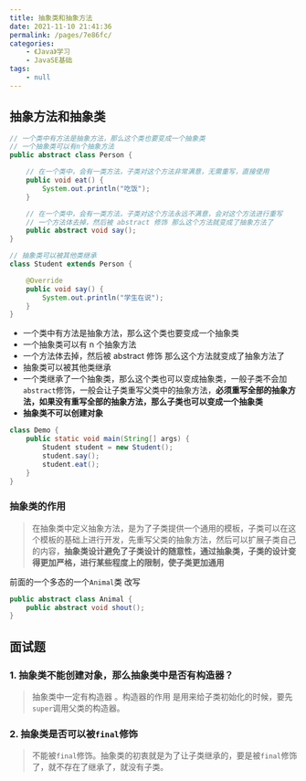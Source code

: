 ```yaml
---
title: 抽象类和抽象方法
date: 2021-11-10 21:41:36
permalink: /pages/7e86fc/
categories:
    - 《Java》学习
    - JavaSE基础
tags:
    - null
---
```


## 抽象方法和抽象类

```java
// 一个类中有方法是抽象方法，那么这个类也要变成一个抽象类
// 一个抽象类可以有n个抽象方法
public abstract class Person {

    // 在一个类中，会有一类方法，子类对这个方法非常满意，无需重写，直接使用
    public void eat() {
        System.out.println("吃饭");
    }

    // 在一个类中，会有一类方法，子类对这个方法永远不满意，会对这个方法进行重写
    // 一个方法体去掉，然后被 abstract 修饰 那么这个方法就变成了抽象方法了
    public abstract void say();
}

// 抽象类可以被其他类继承
class Student extends Person {

    @Override
    public void say() {
        System.out.println("学生在说");
    }
}
```

-   一个类中有方法是抽象方法，那么这个类也要变成一个抽象类
-   一个抽象类可以有 n 个抽象方法
-   一个方法体去掉，然后被 abstract 修饰 那么这个方法就变成了抽象方法了
-   抽象类可以被其他类继承
-   一个类继承了一个抽象类，那么这个类也可以变成抽象类，一般子类不会加`abstract`修饰，一般会让子类重写父类中的抽象方法，**必须重写全部的抽象方法，如果没有重写全部的抽象方法，那么子类也可以变成一个抽象类**
-   **抽象类不可以创建对象**

```java
class Demo {
    public static void main(String[] args) {
        Student student = new Student();
        student.say();
        student.eat();
    }
}
```

### 抽象类的作用

> 在抽象类中定义抽象方法，是为了子类提供一个通用的模板，子类可以在这个模板的基础上进行开发，先重写父类的抽象方法，然后可以扩展子类自己的内容，**抽象类设计避免了子类设计的随意性，通过抽象类，子类的设计变得更加严格，进行某些程度上的限制，使子类更加通用**

前面的一个多态的一个`Animal`类 改写

```java
public abstract class Animal {
    public abstract void shout();
}

```

## 面试题

### 1. 抽象类不能创建对象，那么抽象类中是否有构造器？

> 抽象类中一定有构造器 。构造器的作用 是用来给子类初始化的时候，要先`super`调用父类的构造器。

### 2. 抽象类是否可以被`final`修饰

> 不能被`final`修饰。抽象类的初衷就是为了让子类继承的，要是被`final`修饰了，就不存在了继承了，就没有子类。
